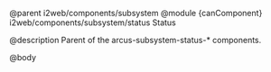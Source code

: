 @parent i2web/components/subsystem
@module {canComponent} i2web/components/subsystem/status Status

@description Parent of the arcus-subsystem-status-* components.

@body
